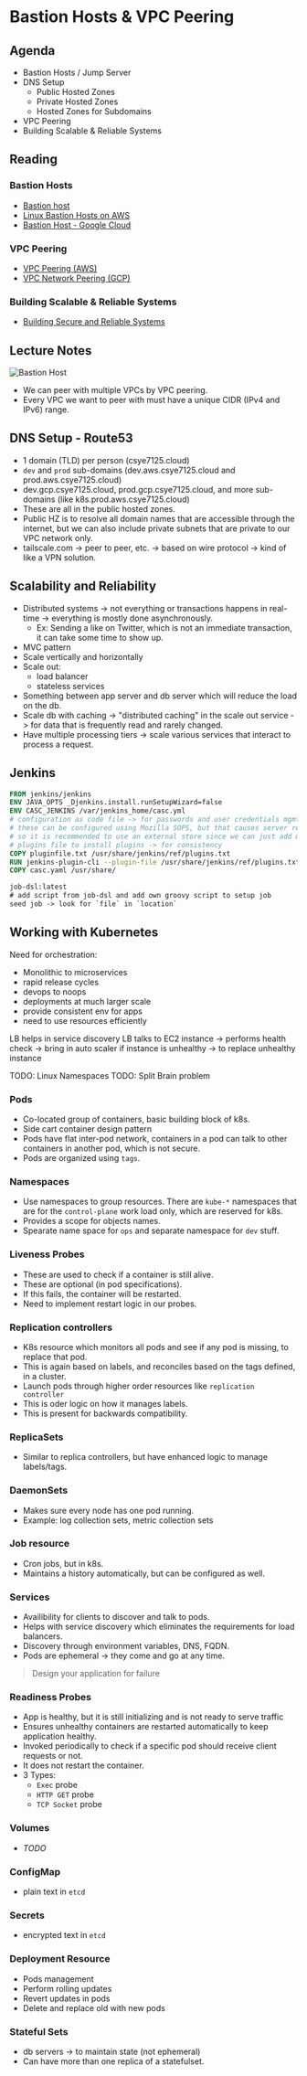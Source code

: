 # Bastion Hosts & VPC Peering

## Agenda

- Bastion Hosts / Jump Server
- DNS Setup
  - Public Hosted Zones
  - Private Hosted Zones
  - Hosted Zones for Subdomains
- VPC Peering
- Building Scalable & Reliable Systems

## Reading

### Bastion Hosts

- [Bastion host](https://en.wikipedia.org/wiki/Bastion_host)
- [Linux Bastion Hosts on AWS](https://aws.amazon.com/solutions/implementations/linux-bastion/)
- [Bastion Host - Google Cloud](https://cloud.google.com/solutions/connecting-securely#bastion)

### VPC Peering

- [VPC Peering (AWS)](https://docs.aws.amazon.com/vpc/latest/peering/what-is-vpc-peering.html)
- [VPC Network Peering (GCP)](https://cloud.google.com/vpc/docs/vpc-peering)

### Building Scalable & Reliable Systems

- [Building Secure and Reliable Systems](https://sre.google/books/building-secure-reliable-systems/)

## Lecture Notes

![Bastion Host](./image.png)

- We can peer with multiple VPCs by VPC peering.
- Every VPC we want to peer with must have a unique CIDR (IPv4 and IPv6) range.

## DNS Setup - Route53

- 1 domain (TLD) per person (csye7125.cloud)
- `dev` and `prod` sub-domains (dev.aws.csye7125.cloud and prod.aws.csye7125.cloud)
- dev.gcp.csye7125.cloud, prod.gcp.csye7125.cloud, and more sub-domains (like k8s.prod.aws.csye7125.cloud)
- These are all in the public hosted zones.
- Public HZ is to resolve all domain names that are accessible through the internet, but we can also include private subnets that are private to our VPC network only.
- tailscale.com -> peer to peer, etc. -> based on wire protocol -> kind of like a VPN solution.

## Scalability and Reliability

- Distributed systems -> not everything or transactions happens in real-time -> everything is mostly done asynchronously.
  - Ex: Sending a like on Twitter, which is not an immediate transaction, it can take some time to show up.
- MVC pattern
- Scale vertically and horizontally
- Scale out:
  - load balancer
  - stateless services
- Something between app server and db server which will reduce the load on the db.
- Scale db with caching -> "distributed caching" in the scale out service -> for data that is frequently read and rarely changed.
- Have multiple processing tiers -> scale various services that interact to process a request.

## Jenkins

```dockerfile
FROM jenkins/jenkins
ENV JAVA_OPTS _Djenkins.install.runSetupWizard=false
ENV CASC_JENKINS /var/jenkins_home/casc.yml
# configuration as code file -> for passwords and user credentials mgmt
# these can be configured using Mozilla SOPS, but that causes server restart to add more credentials
# so it is recommended to use an external store since we can just add more credentials as we need them without restarting our servers
# plugins file to install plugins -> for consistency
COPY pluginfile.txt /usr/share/jenkins/ref/plugins.txt
RUN jenkins-plugin-cli --plugin-file /usr/share/jenkins/ref/plugins.txt
COPY casc.yaml /usr/share/
```

```txt
job-dsl:latest
# add script from job-dsl and add own groovy script to setup job
seed job -> look for `file` in `location`
```

## Working with Kubernetes

Need for orchestration:
- Monolithic to microservices
- rapid release cycles
- devops to noops
- deployments at much larger scale
- provide consistent env for apps
- need to use resources efficiently

LB helps in service discovery
LB talks to EC2 instance -> performs health check -> bring in auto scaler if instance is unhealthy -> to replace unhealthy instance

TODO: Linux Namespaces
TODO: Split Brain problem

### Pods

- Co-located group of containers, basic building block of k8s.
- Side cart container design pattern
- Pods have flat inter-pod network, containers in a pod can talk to other containers in another pod, which is not secure.
- Pods are organized using `tags`.

### Namespaces

- Use namespaces to group resources. There are `kube-*` namespaces that are for the `control-plane` work load only, which are reserved for k8s.
- Provides a scope for objects names.
- Spearate name space for `ops` and separate namespace for `dev` stuff.

### Liveness Probes

- These are used to check if a container is still alive.
- These are optional (in pod specifications).
- If this fails, the container will be restarted.
- Need to implement restart logic in our probes.

### Replication controllers

- K8s resource which monitors all pods and see if any pod is missing, to replace that pod.
- This is again based on labels, and reconciles based on the tags defined, in a cluster.
- Launch pods through higher order resources like `replication controller`
- This is oder logic on how it manages labels.
- This is present for backwards compatibility.

### ReplicaSets

- Similar to replica controllers, but have enhanced logic to manage labels/tags.

### DaemonSets

- Makes sure every node has one pod running.
- Example: log collection sets, metric collection sets 

### Job resource

- Cron jobs, but in k8s.
- Maintains a history automatically, but can be configured as well.

### Services

- Availibility for clients to discover and talk to pods.
- Helps with service discovery which eliminates the requirements for load balancers.
- Discovery through environment variables, DNS, FQDN.
- Pods are ephemeral -> they come and go at any time.

> Design your application for failure

### Readiness Probes

- App is healthy, but it is still initializing and is not ready to serve traffic
- Ensures unhealthy containers are restarted automatically to keep application healthy.
- Invoked periodically to check if a specific pod should receive client requests or not.
- It does not restart the container.
- 3 Types:
  - `Exec` probe
  - `HTTP GET` probe
  - `TCP Socket` probe

### Volumes

- _TODO_

### ConfigMap

- plain text in `etcd`

### Secrets

- encrypted text in `etcd`

### Deployment Resource

- Pods management
- Perform rolling updates
- Revert updates in pods
- Delete and replace old with new pods

### Stateful Sets

- db servers -> to maintain state (not ephemeral)
- Can have more than one replica of a statefulset.
